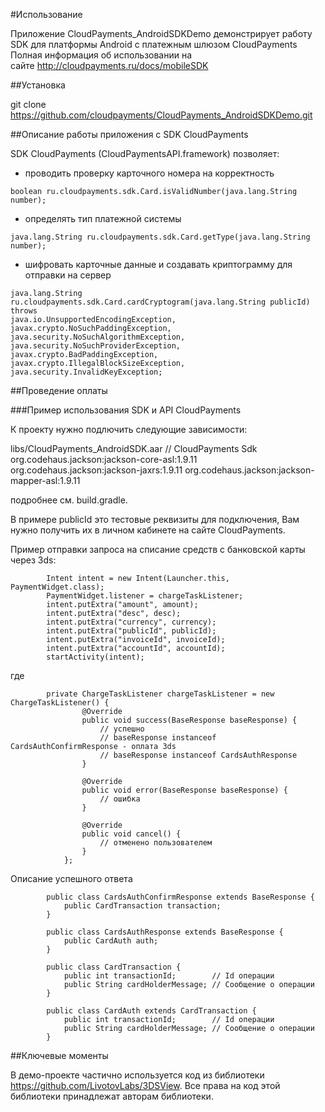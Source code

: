 #Использование

Приложение CloudPayments_AndroidSDKDemo демонстрирует работу SDK для платформы Android с платежным шлюзом CloudPayments
Полная информация об использовании на сайте http://cloudpayments.ru/docs/mobileSDK

##Установка

git clone https://github.com/cloudpayments/CloudPayments_AndroidSDKDemo.git

##Описание работы приложения с SDK CloudPayments

SDK CloudPayments (CloudPaymentsAPI.framework) позволяет:
* проводить проверку карточного номера на корректность  
```    
boolean ru.cloudpayments.sdk.Card.isValidNumber(java.lang.String number);
```
* определять тип платежной системы
```
java.lang.String ru.cloudpayments.sdk.Card.getType(java.lang.String number);
```
* шифровать карточные данные и создавать криптограмму для отправки на сервер
```
java.lang.String ru.cloudpayments.sdk.Card.cardCryptogram(java.lang.String publicId) throws                                                      java.io.UnsupportedEncodingException, javax.crypto.NoSuchPaddingException, java.security.NoSuchAlgorithmException,                   java.security.NoSuchProviderException, javax.crypto.BadPaddingException, javax.crypto.IllegalBlockSizeException,                     java.security.InvalidKeyException;
```
##Проведение оплаты

###Пример использования SDK и API CloudPayments 

К проекту нужно подлючить следующие зависимости:

libs/CloudPayments_AndroidSDK.aar // CloudPayments Sdk
org.codehaus.jackson:jackson-core-asl:1.9.11
org.codehaus.jackson:jackson-jaxrs:1.9.11
org.codehaus.jackson:jackson-mapper-asl:1.9.11

подробнее см. build.gradle.

В примере publicId это тестовые реквизиты для подключения, Вам нужно получить их в личном кабинете на сайте CloudPayments.

Пример отправки запроса на списание средств с банковской карты через 3ds:
```
        Intent intent = new Intent(Launcher.this, PaymentWidget.class);
        PaymentWidget.listener = chargeTaskListener;
        intent.putExtra("amount", amount);
        intent.putExtra("desc", desc);
        intent.putExtra("currency", currency);
        intent.putExtra("publicId", publicId);
        intent.putExtra("invoiceId", invoiceId);
        intent.putExtra("accountId", accountId);
        startActivity(intent);
```

где
```        
        private ChargeTaskListener chargeTaskListener = new ChargeTaskListener() {
                @Override
                public void success(BaseResponse baseResponse) {
                    // успешно 
                    // baseResponse instanceof CardsAuthConfirmResponse - оплата 3ds
                    // baseResponse instanceof CardsAuthResponse
                }
        
                @Override
                public void error(BaseResponse baseResponse) {
                    // ошибка
                }
        
                @Override
                public void cancel() {
                    // отменено пользователем
                }
            };
```

Описание успешного ответа
```
        public class CardsAuthConfirmResponse extends BaseResponse {
            public CardTransaction transaction;
        }
        
        public class CardsAuthResponse extends BaseResponse {
            public CardAuth auth;
        }
        
        public class CardTransaction {
            public int transactionId;        // Id операции
            public String cardHolderMessage; // Сообщение о операции
        }
        
        public class CardAuth extends CardTransaction {
            public int transactionId;        // Id операции
            public String cardHolderMessage; // Сообщение о операции
        }
```

##Ключевые моменты

В демо-проекте частично используется код из библиотеки https://github.com/LivotovLabs/3DSView. Все права на код этой библиотеки принадлежат авторам библиотеки.
